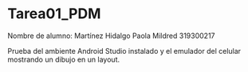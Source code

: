 # Tarea01_PDM

Nombre de alumno: Martínez Hidalgo Paola Mildred 319300217

Prueba del ambiente Android Studio instalado y el emulador del celular mostrando un dibujo en un layout.
